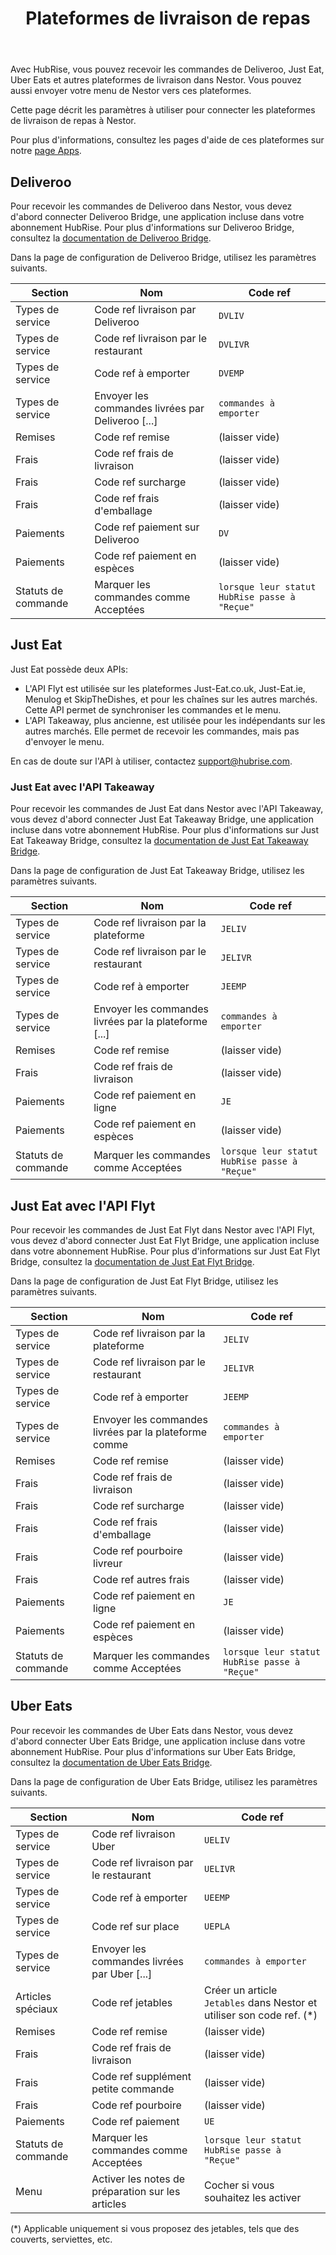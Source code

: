 ﻿---
title: Plateformes de livraison de repas
position: 5
layout: documentation
meta:
  title: Plateformes de livraison de repas | Nestor | HubRise
  description: HubRise permet de connecter le logiciel de caisse Nestor à Deliveroo, Uber Eats, ou Just Eat. Paramètres à utiliser pour configurer la connexion de ces plateformes.
---

Avec HubRise, vous pouvez recevoir les commandes de Deliveroo, Just Eat, Uber Eats et autres plateformes de livraison dans Nestor. Vous pouvez aussi envoyer votre menu de Nestor vers ces plateformes.

Cette page décrit les paramètres à utiliser pour connecter les plateformes de livraison de repas à Nestor.

Pour plus d'informations, consultez les pages d'aide de ces plateformes sur notre [page Apps](/apps/plateformes-de-livraison-de-repas).

## Deliveroo

Pour recevoir les commandes de Deliveroo dans Nestor, vous devez d'abord connecter Deliveroo Bridge, une application incluse dans votre abonnement HubRise. Pour plus d'informations sur Deliveroo Bridge, consultez la [documentation de Deliveroo Bridge](/apps/deliveroo).

Dans la page de configuration de Deliveroo Bridge, utilisez les paramètres suivants.

| Section             | Nom                                               | Code ref                                      |
| ------------------- | ------------------------------------------------- | --------------------------------------------- |
| Types de service    | Code ref livraison par Deliveroo                  | `DVLIV`                                       |
| Types de service    | Code ref livraison par le restaurant              | `DVLIVR`                                      |
| Types de service    | Code ref à emporter                               | `DVEMP`                                       |
| Types de service    | Envoyer les commandes livrées par Deliveroo [...] | `commandes à emporter`                        |
| Remises             | Code ref remise                                   | (laisser vide)                                |
| Frais               | Code ref frais de livraison                       | (laisser vide)                                |
| Frais               | Code ref surcharge                                | (laisser vide)                                |
| Frais               | Code ref frais d'emballage                        | (laisser vide)                                |
| Paiements           | Code ref paiement sur Deliveroo                   | `DV`                                          |
| Paiements           | Code ref paiement en espèces                      | (laisser vide)                                |
| Statuts de commande | Marquer les commandes comme Acceptées             | `lorsque leur statut HubRise passe à "Reçue"` |

## Just Eat

Just Eat possède deux APIs:

- L'API Flyt est utilisée sur les plateformes Just-Eat.co.uk, Just-Eat.ie, Menulog et SkipTheDishes, et pour les chaînes sur les autres marchés. Cette API permet de synchroniser les commandes et le menu.
- L'API Takeaway, plus ancienne, est utilisée pour les indépendants sur les autres marchés. Elle permet de recevoir les commandes, mais pas d'envoyer le menu.

En cas de doute sur l'API à utiliser, contactez [support@hubrise.com](mailto:support@hubrise.com).

### Just Eat avec l'API Takeaway

Pour recevoir les commandes de Just Eat dans Nestor avec l'API Takeaway, vous devez d'abord connecter Just Eat Takeaway Bridge, une application incluse dans votre abonnement HubRise. Pour plus d'informations sur Just Eat Takeaway Bridge, consultez la [documentation de Just Eat Takeaway Bridge](/apps/just-eat-takeaway).

Dans la page de configuration de Just Eat Takeaway Bridge, utilisez les paramètres suivants.

| Section             | Nom                                                   | Code ref                                      |
| ------------------- | ----------------------------------------------------- | --------------------------------------------- |
| Types de service    | Code ref livraison par la plateforme                  | `JELIV`                                       |
| Types de service    | Code ref livraison par le restaurant                  | `JELIVR`                                      |
| Types de service    | Code ref à emporter                                   | `JEEMP`                                       |
| Types de service    | Envoyer les commandes livrées par la plateforme [...] | `commandes à emporter`                        |
| Remises             | Code ref remise                                       | (laisser vide)                                |
| Frais               | Code ref frais de livraison                           | (laisser vide)                                |
| Paiements           | Code ref paiement en ligne                            | `JE`                                          |
| Paiements           | Code ref paiement en espèces                          | (laisser vide)                                |
| Statuts de commande | Marquer les commandes comme Acceptées                 | `lorsque leur statut HubRise passe à "Reçue"` |

## Just Eat avec l'API Flyt

Pour recevoir les commandes de Just Eat Flyt dans Nestor avec l'API Flyt, vous devez d'abord connecter Just Eat Flyt Bridge, une application incluse dans votre abonnement HubRise. Pour plus d'informations sur Just Eat Flyt Bridge, consultez la [documentation de Just Eat Flyt Bridge](/apps/just-eat-flyt).

Dans la page de configuration de Just Eat Flyt Bridge, utilisez les paramètres suivants.

| Section             | Nom                                                   | Code ref                                      |
| ------------------- | ----------------------------------------------------- | --------------------------------------------- |
| Types de service    | Code ref livraison par la plateforme                  | `JELIV`                                       |
| Types de service    | Code ref livraison par le restaurant                  | `JELIVR`                                      |
| Types de service    | Code ref à emporter                                   | `JEEMP`                                       |
| Types de service    | Envoyer les commandes livrées par la plateforme comme | `commandes à emporter`                        |
| Remises             | Code ref remise                                       | (laisser vide)                                |
| Frais               | Code ref frais de livraison                           | (laisser vide)                                |
| Frais               | Code ref surcharge                                    | (laisser vide)                                |
| Frais               | Code ref frais d'emballage                            | (laisser vide)                                |
| Frais               | Code ref pourboire livreur                            | (laisser vide)                                |
| Frais               | Code ref autres frais                                 | (laisser vide)                                |
| Paiements           | Code ref paiement en ligne                            | `JE`                                          |
| Paiements           | Code ref paiement en espèces                          | (laisser vide)                                |
| Statuts de commande | Marquer les commandes comme Acceptées                 | `lorsque leur statut HubRise passe à "Reçue"` |

## Uber Eats

Pour recevoir les commandes de Uber Eats dans Nestor, vous devez d'abord connecter Uber Eats Bridge, une application incluse dans votre abonnement HubRise. Pour plus d'informations sur Uber Eats Bridge, consultez la [documentation de Uber Eats Bridge](/apps/uber-eats).

Dans la page de configuration de Uber Eats Bridge, utilisez les paramètres suivants.

| Section             | Nom                                               | Code ref                                                               |
| ------------------- | ------------------------------------------------- | ---------------------------------------------------------------------- |
| Types de service    | Code ref livraison Uber                           | `UELIV`                                                                |
| Types de service    | Code ref livraison par le restaurant              | `UELIVR`                                                               |
| Types de service    | Code ref à emporter                               | `UEEMP`                                                                |
| Types de service    | Code ref sur place                                | `UEPLA`                                                                |
| Types de service    | Envoyer les commandes livrées par Uber [...]      | `commandes à emporter`                                                 |
| Articles spéciaux   | Code ref jetables                                 | Créer un article `Jetables` dans Nestor et utiliser son code ref. (\*) |
| Remises             | Code ref remise                                   | (laisser vide)                                                         |
| Frais               | Code ref frais de livraison                       | (laisser vide)                                                         |
| Frais               | Code ref supplément petite commande               | (laisser vide)                                                         |
| Frais               | Code ref pourboire                                | (laisser vide)                                                         |
| Paiements           | Code ref paiement                                 | `UE`                                                                   |
| Statuts de commande | Marquer les commandes comme Acceptées             | `lorsque leur statut HubRise passe à "Reçue"`                          |
| Menu                | Activer les notes de préparation sur les articles | Cocher si vous souhaitez les activer                                   |

(\*) Applicable uniquement si vous proposez des jetables, tels que des couverts, serviettes, etc.
